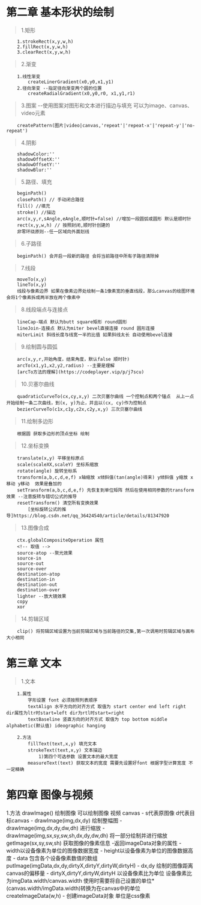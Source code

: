 # 第二章 基本形状的绘制

> 1.矩形
```
    1.strokeRect(x,y,w,h)
    2.fillRect(x,y,w,h)
    3.clearRect(x,y,w,h)
```

> 2.渐变
```
    1.线性渐变
        createLinerGradient(x0,y0,x1,y1)
    2.径向渐变 --指定径向渐变两个圆的位置
        createRadialGradient(x0,y0,r0, x1,y1,r1)
```
> 3.图案 --使用图案对图形和文本进行描边与填充 可以为image、canvas、video元素
```
    createPattern(图片|video|canvas,'repeat'|'repeat-x'|'repeat-y'|'no-repeat')
```
> 4.阴影
```
    shadowColor:''
    shadowOffsetX:''
    shadowOffsetY:''
    shadowBlur:'' 
```
> 5.路径、填充
```
    beginPath()
    closePath() // 手动闭合路径
    fill() //填充
    stroke() //描边
    arc(x,y,r,sAngle,eAngle,顺时针=false) //增加一段圆弧或圆形 默认是顺时针
    rect(x,y,w,h) // 按照封闭,顺时针创建的
    非零环绕原则--任一区域向外面划线
```
> 6.子路径
```
    beginPath() 会开启一段新的路径 会将当前路径中所有子路径清除掉
```

> 7.线段
```
    moveTo(x,y)
    lineTo(x,y)
    线段与像素边界 如果在像素边界处绘制一条1像素宽的垂直线段，那么canvas的绘图环境会将1个像素拆成两半放在两个像素中
```
> 8.线段端点与连接点
```
    lineCap-端点 默认为butt square矩形 round圆形
    lineJoin-连接点 默认为miter bevel直接连接 round 圆形连接
    miterLimit 斜线长度与线宽一半的比值 如果斜线太长 自动使用bevel连接
```

> 9.绘制圆与圆弧
```
    arc(x,y,r,开始角度，结束角度，默认false 顺时针)
    arcTo(x1,y1,x2,y2,radius) --主要是理解
    [arcTo方法的理解](https://codeplayer.vip/p/j7scu)
```
    
> 10.贝塞尔曲线
```
    quadraticCurveTo(cx,cy,x,y) 二次贝塞尔曲线 一个控制点和两个锚点  从上一点开始绘制一条二次曲线，到(x, y)为止，并且以(cx, cy)作为控制点
    bezierCurveTo(c1x,c1y,c2x,c2y,x,y) 三次贝塞尔曲线 
```

> 11.绘制多边形
```
    根据圆 获取多边形的顶点坐标 绘制
```

> 12.坐标变换
```
    translate(x,y) 平移坐标原点
    scale(scaleXX,scaleY) 坐标系缩放
    rotate(angle) 旋转坐标系 
    transform(a,b,c,d,e,f) x轴缩放 x倾斜值(tan(angle)得来) y倾斜值 y缩放 x移动 y移动  效果是叠加的
    setTransform(a,b,c,d,e,f) 先恢复到单位矩阵 然后在使用相同参数的transform效果 --注意旋转与错切公式的推导
    resetTransform() 清空所有变换效果
        [坐标旋转公式的推导]https://blog.csdn.net/qq_36424540/article/details/81347920
```

> 13.图像合成
```
    ctx.globalCompositeOperation 属性
    <!-- 取值 -->
    source-atop --聚光效果
    source-in
    source-out
    source-over
    destination-atop
    destination-in
    destination-out
    destination-over
    lighter --放大镜效果
    copy
    xor
```

> 14.剪辑区域
```
    clip() 将剪辑区域设置为当前剪辑区域与当前路径的交集,第一次调用时剪辑区域与画布大小相同
```
# 第三章 文本
    
> 1.文本
```
    1.属性
        字形设置 font 必须按照列表顺序
        textAlign 水平方向的对齐方式 取值为 start center end left right dir属性为ltr时start=left dir为rtl时start=right
        textBaseline 竖直方向的对齐方式 取值为 top bottom middle alphabetic(默认值) ideographic hanging 

    2.方法
        fillText(text,x,y) 填充文本
        strokeText(text,x,y) 文本描边
            1)第四个可选参数 设置文本的最大宽度
        measureText(text) 获取文本的宽度 需要先设置好font 根据字型计算宽度 不一定精确
```

# 第四章 图像与视频

1.方法
drawImage() 绘制图像 可以绘制图像 视频 canvas
    - s代表原图像 d代表目标canvas
    - drawImage(img,dx,dy) 绘制整幅图
    - drawImage(img,dx,dy,dw,dh) 进行缩放
    - drawImage(img,sx,sy,sw,sh,dx,dy,dw,dh) 将一部分绘制并进行缩放
getImage(sx,sy,sw,sh) 获取图像的像素信息
    -返回imageData对象的属性
     - width以设备像素为单位的图像数据宽度
     - height以设备像素为单位的图像数据高度
     - data 包含各个设备像素数值的数组
putImage(imgData,dx,dy,dirtyX,dirtyY,dirtyW,dirtyH)
    - dx,dy 绘制的图像距离canvas的偏移量
    - dirtyX,dirtyY,dirtyW,dirtyH 以设备像素比为单位   设备像素比为imgData.width/canvas.width  使用时需要将自己设置的单位*(canvas.width/imgData.width)转换为在canvas中的单位
createImageData(w,h) 
    - 创建imageData对象 单位是css像素